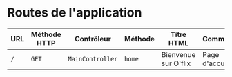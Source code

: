 # Routes de l'application

| URL | Méthode HTTP | Contrôleur       | Méthode | Titre HTML           | Commentaire    |
| --- | ------------ | ---------------- | ------- | -------------------- | -------------- |
| `/` | `GET`        | `MainController` | `home`  | Bienvenue sur O'flix | Page d'accueil |
